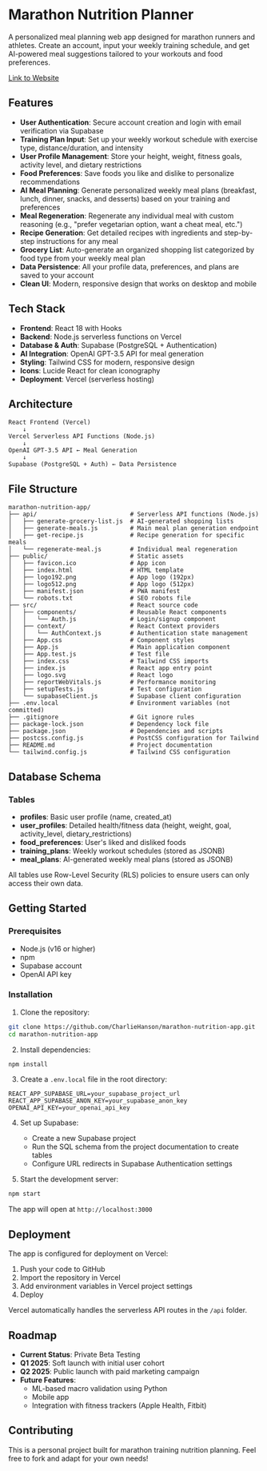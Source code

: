# Marathon Nutrition Planner

A personalized meal planning web app designed for marathon runners and athletes. Create an account, input your weekly training schedule, and get AI-powered meal suggestions tailored to your workouts and food preferences.

[Link to Website](https://marathon-nutrition-app.vercel.app/)

## Features

- **User Authentication**: Secure account creation and login with email verification via Supabase
- **Training Plan Input**: Set up your weekly workout schedule with exercise type, distance/duration, and intensity
- **User Profile Management**: Store your height, weight, fitness goals, activity level, and dietary restrictions
- **Food Preferences**: Save foods you like and dislike to personalize recommendations
- **AI Meal Planning**: Generate personalized weekly meal plans (breakfast, lunch, dinner, snacks, and desserts) based on your training and preferences
- **Meal Regeneration**: Regenerate any individual meal with custom reasoning (e.g., "prefer vegetarian option, want a cheat meal, etc.")
- **Recipe Generation**: Get detailed recipes with ingredients and step-by-step instructions for any meal
- **Grocery List**: Auto-generate an organized shopping list categorized by food type from your weekly meal plan
- **Data Persistence**: All your profile data, preferences, and plans are saved to your account
- **Clean UI**: Modern, responsive design that works on desktop and mobile

## Tech Stack

- **Frontend**: React 18 with Hooks
- **Backend**: Node.js serverless functions on Vercel
- **Database & Auth**: Supabase (PostgreSQL + Authentication)
- **AI Integration**: OpenAI GPT-3.5 API for meal generation
- **Styling**: Tailwind CSS for modern, responsive design
- **Icons**: Lucide React for clean iconography
- **Deployment**: Vercel (serverless hosting)

## Architecture
```
React Frontend (Vercel)
    ↓
Vercel Serverless API Functions (Node.js)
    ↓
OpenAI GPT-3.5 API ← Meal Generation
    ↓
Supabase (PostgreSQL + Auth) ← Data Persistence
```

## File Structure
```
marathon-nutrition-app/
├── api/                          # Serverless API functions (Node.js)
│   ├── generate-grocery-list.js  # AI-generated shopping lists
│   ├── generate-meals.js         # Main meal plan generation endpoint
│   ├── get-recipe.js             # Recipe generation for specific meals
│   └── regenerate-meal.js        # Individual meal regeneration
├── public/                       # Static assets
│   ├── favicon.ico               # App icon
│   ├── index.html                # HTML template
│   ├── logo192.png               # App logo (192px)
│   ├── logo512.png               # App logo (512px)
│   ├── manifest.json             # PWA manifest
│   └── robots.txt                # SEO robots file
├── src/                          # React source code
│   ├── components/               # Reusable React components
│   │   └── Auth.js               # Login/signup component
│   ├── context/                  # React Context providers
│   │   └── AuthContext.js        # Authentication state management
│   ├── App.css                   # Component styles
│   ├── App.js                    # Main application component
│   ├── App.test.js               # Test file
│   ├── index.css                 # Tailwind CSS imports
│   ├── index.js                  # React app entry point
│   ├── logo.svg                  # React logo
│   ├── reportWebVitals.js        # Performance monitoring
│   ├── setupTests.js             # Test configuration
│   └── supabaseClient.js         # Supabase client configuration
├── .env.local                    # Environment variables (not committed)
├── .gitignore                    # Git ignore rules
├── package-lock.json             # Dependency lock file
├── package.json                  # Dependencies and scripts
├── postcss.config.js             # PostCSS configuration for Tailwind
├── README.md                     # Project documentation
└── tailwind.config.js            # Tailwind CSS configuration
```

## Database Schema

### Tables
- **profiles**: Basic user profile (name, created_at)
- **user_profiles**: Detailed health/fitness data (height, weight, goal, activity_level, dietary_restrictions)
- **food_preferences**: User's liked and disliked foods
- **training_plans**: Weekly workout schedules (stored as JSONB)
- **meal_plans**: AI-generated weekly meal plans (stored as JSONB)

All tables use Row-Level Security (RLS) policies to ensure users can only access their own data.

## Getting Started

### Prerequisites
- Node.js (v16 or higher)
- npm
- Supabase account
- OpenAI API key

### Installation

1. Clone the repository:
```bash
git clone https://github.com/CharlieHanson/marathon-nutrition-app.git
cd marathon-nutrition-app
```

2. Install dependencies:
```bash
npm install
```

3. Create a `.env.local` file in the root directory:
```env
REACT_APP_SUPABASE_URL=your_supabase_project_url
REACT_APP_SUPABASE_ANON_KEY=your_supabase_anon_key
OPENAI_API_KEY=your_openai_api_key
```

4. Set up Supabase:
   - Create a new Supabase project
   - Run the SQL schema from the project documentation to create tables
   - Configure URL redirects in Supabase Authentication settings

5. Start the development server:
```bash
npm start
```

The app will open at `http://localhost:3000`

## Deployment

The app is configured for deployment on Vercel:

1. Push your code to GitHub
2. Import the repository in Vercel
3. Add environment variables in Vercel project settings
4. Deploy

Vercel automatically handles the serverless API routes in the `/api` folder.

## Roadmap

- **Current Status**: Private Beta Testing
- **Q1 2025**: Soft launch with initial user cohort
- **Q2 2025**: Public launch with paid marketing campaign
- **Future Features**: 
  - ML-based macro validation using Python
  - Mobile app
  - Integration with fitness trackers (Apple Health, Fitbit)

## Contributing

This is a personal project built for marathon training nutrition planning. Feel free to fork and adapt for your own needs!